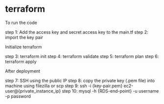 # terraform

To run the code

step 1: Add the access key and secret access key to the main.tf
step 2: import the key pair

Initialize terraform

step 3: terraform init
step 4: terraform validate
step 5: terraform plan
step 6: terraform apply

After deployment 

step 7: SSH using the public IP
step 8: copy the private key (.pem file) into machine using filezilla or scp
step 9: ssh -i {key-pair.pem} ec2-user@{private_instance_ip}
step 10: mysql -h {RDS-end-point} -u username -p password
